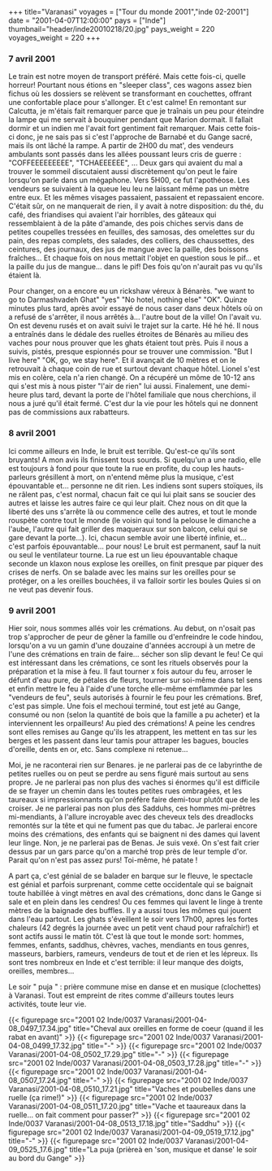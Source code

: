+++
title="Varanasi"
voyages = ["Tour du monde 2001","inde 02-2001"]
date = "2001-04-07T12:00:00"
pays = ["Inde"]
thumbnail="header/inde20010218/20.jpg"
pays_weight = 220
voyages_weight = 220
+++
### 7 avril 2001

 Le train est notre moyen de transport préféré. Mais cette fois-ci, quelle 
horreur! Pourtant nous étions en "sleeper class", ces wagons assez bien fichus 
où les dossiers se relèvent se transformant en couchettes, offrant une confortable 
place pour s'allonger. Et c'est calme! En remontant sur Calcutta, je m'étais 
fait remarquer parce que je traînais un peu pour éteindre la lampe qui me servait 
à bouquiner pendant que Marion dormait. Il fallait dormir et un indien me l'avait 
fort gentiment fait remarquer. Mais cette fois-ci donc, je ne sais pas si c'est 
l'approche de Barnabé et du Gange sacré, mais ils ont lâché la rampe. A partir 
de 2H00 du mat', des vendeurs ambulants sont passés dans les allées poussant 
leurs cris de guerre : "COFFEEEEEEEEE", "TCHAEEEEEE", ... Deux gars qui avaient 
du mal a trouver le sommeil discutaient aussi discrètement qu'on peut le faire 
lorsqu'on parle dans un mégaphone. Vers 5H00, ce fut l'apothéose. Les vendeurs 
se suivaient à la queue leu leu ne laissant même pas un mètre entre eux. Et 
les mêmes visages passaient, passaient et repassaient encore. C'était sûr, on 
ne manquerait de rien, il y avait à notre disposition: du thé, du café, des 
friandises qui avaient l'air horribles, des gâteaux qui ressemblaient à de la 
pâte d'amande, des pois chiches servis dans de petites coupelles tressées en 
feuilles, des samosas, des omelettes sur du pain, des repas complets, des salades, 
des colliers, des chaussettes, des ceintures, des journaux, des jus de mangue 
avec la paille, des boissons fraîches... Et chaque fois on nous mettait l'objet 
en question sous le pif... et la paille du jus de mangue... dans le pif! Des 
fois qu'on n'aurait pas vu qu'ils étaient là. 

Pour changer, on a encore eu un rickshaw véreux à Bénarès. "we want to go to 
Darmashvadeh Ghat" "yes" "No hotel, nothing else" "OK". Quinze minutes plus 
tard, après avoir essayé de nous caser dans deux hôtels où on a refusé de s'arrêter, 
il nous arrêtés à... l'autre bout de la ville! On l'avait vu. On est devenu 
rusés et on avait suivi le trajet sur la carte. Hé hé hé. Il nous a entraînés 
dans le dédale des ruelles étroites de Bénarès au milieu des vaches pour nous 
prouver que les ghats étaient tout près. Puis il nous a suivis, pistés, presque 
espionnés pour se trouver une commission. "But I live here" "OK, go, we stay 
here". Et il avançait de 10 mètres et on le retrouvait à chaque coin de rue 
et surtout devant chaque hôtel. Lionel s'est mis en colère, cela n'a rien changé. 
On a récupéré un môme de 10-12 ans qui s'est mis à nous pister "l'air de rien" 
lui aussi. Finalement, une demi-heure plus tard, devant la porte de l'hôtel 
familiale que nous cherchions, il nous a juré qu'il était fermé. C'est dur la 
vie pour les hôtels qui ne donnent pas de commissions aux rabatteurs. 

### 8 avril 2001

 Ici comme ailleurs en Inde, le bruit est terrible. Qu'est-ce qu'ils sont bruyants! 
A mon avis ils finissent tous sourds. Si quelqu'un a une radio, elle est toujours 
à fond pour que toute la rue en profite, du coup les hauts-parleurs grésillent 
à mort, on n'entend même plus la musique, c'est épouvantable et... personne 
ne dit rien. Les indiens sont supers stoïques, ils ne râlent pas, c'est normal, 
chacun fait ce qui lui plait sans se soucier des autres et laisse les autres 
faire ce qui leur plait. Chez nous on dit que la liberté des uns s'arrête là 
ou commence celle des autres, et tout le monde rouspète contre tout le monde 
(le voisin qui tond la pelouse le dimanche a l'aube, l'autre qui fait griller 
des maqueraux sur son balcon, celui qui se gare devant la porte...). Ici, chacun 
semble avoir une liberté infinie, et... c'est parfois épouvantable... pour nous! 
Le bruit est permanent, sauf la nuit ou seul le ventilateur tourne. La rue est 
un lieu épouvantable chaque seconde un klaxon nous explose les oreilles, on 
finit presque par piquer des crises de nerfs. On se balade avec les mains sur 
les oreilles pour se protéger, on a les oreilles bouchées, il va falloir sortir 
les boules Quies si on ne veut pas devenir fous. 

### 9 avril 2001

Hier soir, nous sommes allés voir les crémations. Au debut, on n'osait pas 
trop s'approcher de peur de gêner la famille ou d'enfreindre le code hindou, 
lorsqu'on a vu un gamin d'une douzaine d'années accroupi à un metre de l'une 
des crémations en train de faire... sécher son slip devant le feu! Ce qui est 
intéressant dans les crémations, ce sont les rituels observés pour la préparation 
et la mise à feu. Il faut tourner x fois autour du feu, arroser le défunt d'eau 
pure, de pétales de fleurs, tourner sur soi-même dans tel sens et enfin mettre 
le feu à l'aide d'une torche elle-même emflammée par les "vendeurs de feu", 
seuls autorisés à fournir le feu pour les crémations. Bref, c'est pas simple. 
Une fois el mechoui terminé, tout est jeté au Gange, consumé ou non (selon la 
quantité de bois que la famille a pu acheter) et la interviennent les orpailleurs! 
Au pied des crémations! A peine les cendres sont elles remises au Gange qu'ils 
les atrappent, les mettent en tas sur les berges et les passent dans leur tamis 
pour attraper les bagues, boucles d'oreille, dents en or, etc. Sans complexe 
ni retenue... 

Moi, je ne raconterai rien sur Benares. je ne parlerai pas de ce labyrinthe 
de petites ruelles ou on peut se perdre au sens figuré mais surtout au sens 
propre. Je ne parlerai pas non plus des vaches si énormes qu'il est difficile 
de se frayer un chemin dans les toutes petites rues ombragées, et les taureaux 
si impressionnants qu'on préfère faire demi-tour plutôt que de les croiser. 
Je ne parlerai pas non plus des Sadduhs, ces hommes mi-prêtres mi-mendiants, 
à l'allure incroyable avec des cheveux tels des dreadlocks remontés sur la tête 
et qui ne fument pas que du tabac. Je parlerai encore moins des crémations, 
des enfants qui se baignent ni des dames qui lavent leur linge. Non, je ne parlerai 
pas de Benas. Je suis vexé. On s'est fait crier dessus par un gars parce qu'on 
a marché trop près de leur temple d'or. Parait qu'on n'est pas assez purs! Toi-même, 
hé patate ! 

A part ça, c'est génial de se balader en barque sur le fleuve, le spectacle 
est génial et parfois surprenant, comme cette occidentale qui se baignait toute 
habillée à vingt mètres en aval des crémations, donc dans le Gange si sale et 
en plein dans les cendres! Ou ces femmes qui lavent le linge à trente mètres 
de la baignade des buffles. Il y a aussi tous les mômes qui jouent dans l'eau 
partout. Les ghats s'éveillent le soir vers 17h00, apres les fortes chaleurs 
(42 degrés la journée avec un petit vent chaud pour rafraîchir!) et sont actifs 
aussi le matin tôt. C'est là que tout le monde sort: hommes, femmes, enfants, 
saddhus, chèvres, vaches, mendiants en tous genres, masseurs, barbiers, rameurs, 
vendeurs de tout et de rien et les lépreux. Ils sont tres nombreux en Inde et 
c'est terrible: il leur manque des doigts, oreilles, membres... 

Le soir " puja " : prière commune mise en danse et en musique (clochettes) 
à Varanasi. Tout est empreint de rites comme d'ailleurs toutes leurs activités, 
toute leur vie. 


<div id="TOTO">{{< figurepage src="2001 02 Inde/0037 Varanasi/2001-04-08_0497_17.34.jpg" title="Cheval aux oreilles en forme de coeur (quand il les rabat en avant)"  >}}
{{< figurepage src="2001 02 Inde/0037 Varanasi/2001-04-08_0499_17.32.jpg" title="-"  >}}
{{< figurepage src="2001 02 Inde/0037 Varanasi/2001-04-08_0502_17.29.jpg" title="-"  >}}
{{< figurepage src="2001 02 Inde/0037 Varanasi/2001-04-08_0503_17.28.jpg" title="-"  >}}
{{< figurepage src="2001 02 Inde/0037 Varanasi/2001-04-08_0507_17.24.jpg" title="-"  >}}
{{< figurepage src="2001 02 Inde/0037 Varanasi/2001-04-08_0510_17.21.jpg" title="Vaches et poubelles dans une ruelle (ça rime!)"  >}}
{{< figurepage src="2001 02 Inde/0037 Varanasi/2001-04-08_0511_17.20.jpg" title="Vache et taaureaux dans la ruelle... on fait comment pour passer?"  >}}
{{< figurepage src="2001 02 Inde/0037 Varanasi/2001-04-08_0513_17.18.jpg" title="Saddhu"  >}}
{{< figurepage src="2001 02 Inde/0037 Varanasi/2001-04-09_0519_17.12.jpg" title="-"  >}}
{{< figurepage src="2001 02 Inde/0037 Varanasi/2001-04-09_0525_17.6.jpg" title="La puja (prièreà en 'son, musique et danse' le soir au bord du Gange"  >}}
</DIV>


